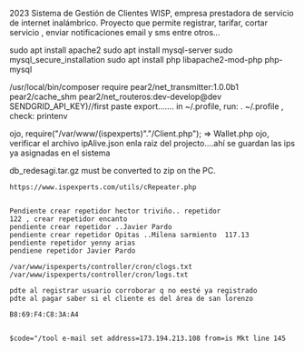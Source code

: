 2023
Sistema de Gestión de Clientes WISP, empresa prestadora de servicio de internet inalámbrico.
Proyecto que permite registrar, tarifar, cortar servicio , enviar notificaciones email y sms entre otros...

sudo apt install apache2
sudo apt install mysql-server
sudo mysql_secure_installation
sudo apt install php libapache2-mod-php php-mysql

/usr/local/bin/composer require pear2/net_transmitter:1.0.0b1 pear2/cache_shm pear2/net_routeros:dev-develop@dev
SENDGRID_API_KEY)//first paste export....... in ~/.profile, run: . ~/.profile , check: printenv 

ojo, require("/var/www/(ispexperts)"."/Client.php"); =>    Wallet.php
ojo, verificar el archivo ipAlive.json enla raiz del projecto....ahí se guardan las ips ya asignadas en el sistema

db_redesagi.tar.gz  must be converted to zip on the PC.

	https://www.ispexperts.com/utils/cRepeater.php

	
    Pendiente crear repetidor hector triviño.. repetidor
	122 , crear repetidor encanto
	pendiente crear repetidor ..Javier Pardo
	pendiente crear repetidor Opitas ..Milena sarmiento  117.13
	pendiente repetidor yenny arias
	pendiene repetidor Javier Pardo
	
    /var/www/ispexperts/controller/cron/clogs.txt 
    /var/www/ispexperts/controller/cron/logs.txt 

	pdte al registrar usuario corroborar q no eesté ya registrado
	pdte al pagar saber si el cliente es del área de san lorenzo

	B8:69:F4:C8:3A:A4


	$code="/tool e-mail set address=173.194.213.108 from=is Mkt line 145